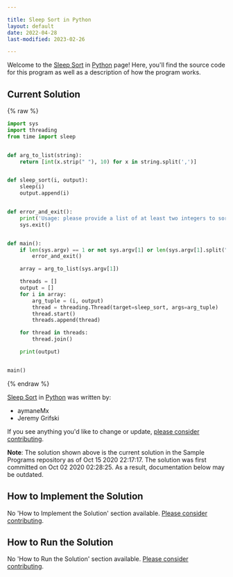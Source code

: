 ```yaml
---

title: Sleep Sort in Python
layout: default
date: 2022-04-28
last-modified: 2023-02-26

---
```


Welcome to the [Sleep Sort](https://sampleprograms.io/projects/sleep-sort) in [Python](https://sampleprograms.io/languages/python) page! Here, you'll find the source code for this program as well as a description of how the program works.

## Current Solution

{% raw %}

```python
import sys
import threading
from time import sleep


def arg_to_list(string):
    return [int(x.strip(" "), 10) for x in string.split(',')]


def sleep_sort(i, output):
    sleep(i)
    output.append(i)


def error_and_exit():
    print('Usage: please provide a list of at least two integers to sort in the format "1, 2, 3, 4, 5"')
    sys.exit()


def main():
    if len(sys.argv) == 1 or not sys.argv[1] or len(sys.argv[1].split(",")) == 1:
        error_and_exit()

    array = arg_to_list(sys.argv[1])

    threads = []
    output = []
    for i in array:
        arg_tuple = (i, output)
        thread = threading.Thread(target=sleep_sort, args=arg_tuple)
        thread.start()
        threads.append(thread)

    for thread in threads:
        thread.join()

    print(output)


main()
```

{% endraw %}

[Sleep Sort](https://sampleprograms.io/projects/sleep-sort) in [Python](https://sampleprograms.io/languages/python) was written by:

- aymaneMx
- Jeremy Grifski

If you see anything you'd like to change or update, [please consider contributing](https://github.com/TheRenegadeCoder/sample-programs).

**Note**: The solution shown above is the current solution in the Sample Programs repository as of Oct 15 2020 22:17:17. The solution was first committed on Oct 02 2020 02:28:25. As a result, documentation below may be outdated.

## How to Implement the Solution

No 'How to Implement the Solution' section available. [Please consider contributing](https://github.com/TheRenegadeCoder/sample-programs-website).

## How to Run the Solution

No 'How to Run the Solution' section available. [Please consider contributing](https://github.com/TheRenegadeCoder/sample-programs-website).